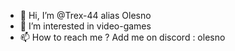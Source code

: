 - 👋 Hi, I’m @Trex-44 alias Olesno
- 👀 I’m interested in video-games
- 📫 How to reach me ? Add me on discord : olesno

<!---
Trex-44/Trex-44 is a ✨ special ✨ repository because its `README.md` (this file) appears on your GitHub profile.
You can click the Preview link to take a look at your changes.
--->
